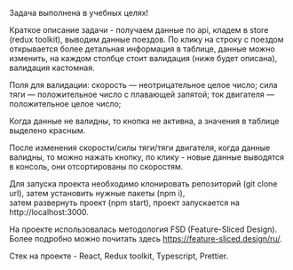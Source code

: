 Задача выполнена в учебных целях!

Краткое описание задачи - получаем данные по api, кладем в store (redux toolkit), выводим данные поездов.
По клику на строку с поездом открывается более детальная информация в таблице, данные можно изменить,
на каждом столбце стоит валидация (ниже будет описана),
валидация кастомная.

Поля для валидации:
скорость — неотрицательное целое число;
сила тяги — положительное число с плавающей запятой;
ток двигателя — положительное целое число;

Когда данные не валидны, то кнопка не активна, а значения в таблице выделено красным.

После изменения скорости/силы тяги/тяги двигателя, когда данные валидны, то можно нажать кнопку,
по клику - новые данные выводятся в консоль, они отсортированы по скоростям.

Для запуска проекта необходимо клонировать репозиторий (git clone url), 
затем установить нужные пакеты (npm i),  
затем развернуть проект (npm start), 
проект запускается на http://localhost:3000.

На проекте использовалась методология FSD (Feature-Sliced Design).
Более подробно можно почитать здесь https://feature-sliced.design/ru/.

Стек на проекте - React, Redux toolkit, Typescript, Prettier.
